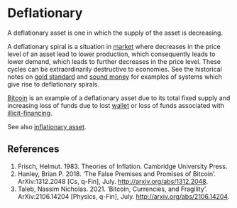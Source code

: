# Deflationary
A deflationary asset is one in which the supply of the asset is decreasing.

A deflationary spiral is a situation in [market](market.md) where decreases in the price level of an asset lead to lower production, which consequently leads to lower demand, which leads to further decreases in the price level. These cycles can be extraordinarily destructive to economies. See the historical notes on [gold standard](gold-standard.md) and [sound money](sound-money.md) for examples of systems which give rise to deflationary spirals.

[Bitcoin](bitcoin.md) is an example of a deflationary asset due to its total fixed supply and increasing loss of funds due to lost [wallet](wallet.md) or loss of funds associated with [illicit-financing](illicit-financing.md).

See also [inflationary asset](inflationary.md).

## References
1. Frisch, Helmut. 1983. Theories of Inflation. Cambridge University Press.
1. Hanley, Brian P. 2018. ‘The False Premises and Promises of Bitcoin’. ArXiv:1312.2048 [Cs, q-Fin], July. http://arxiv.org/abs/1312.2048.
1. Taleb, Nassim Nicholas. 2021. ‘Bitcoin, Currencies, and Fragility’. ArXiv:2106.14204 [Physics, q-Fin], July. http://arxiv.org/abs/2106.14204.